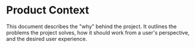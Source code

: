 # Product Context

This document describes the "why" behind the project. It outlines the problems the project solves, how it should work from a user's perspective, and the desired user experience.
